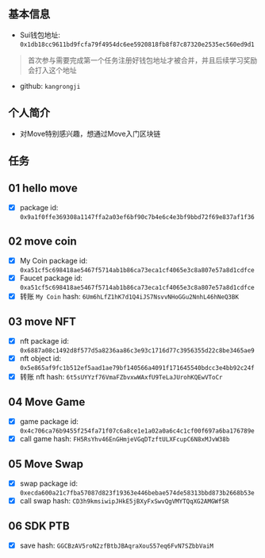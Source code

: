 ## 基本信息
- Sui钱包地址: `0x1db18cc9611bd9fcfa79f4954dc6ee5920818fb8f87c87320e2535ec560ed9d1`
> 首次参与需要完成第一个任务注册好钱包地址才被合并，并且后续学习奖励会打入这个地址
- github: `kangrongji`

## 个人简介
- 对Move特别感兴趣，想通过Move入门区块链

## 任务

##   01 hello move
- [x] package id: `0x9a1f0ffe369308a1147ffa2a03ef6bf90c7b4e6c4e3bf9bbd72f69e837af1f36`

##   02 move coin
- [x] My Coin package id: `0xa51cf5c698418ae5467f5714ab1b86ca73eca1cf4065e3c8a807e57a8d1cdfce`
- [x] Faucet package id: `0xa51cf5c698418ae5467f5714ab1b86ca73eca1cf4065e3c8a807e57a8d1cdfce`
- [x] 转账 `My Coin` hash: `6Um6hLfZ1hK7d1Q4iJS7NsvvNHoGGu2NnhL46hNeQ3BK`

##   03 move NFT
- [x] nft package id: `0x6887a08c1492d8f577d5a8236aa86c3e93c1716d77c3956355d22c8be3465ae9`
- [x] nft object id: `0x5e865af9fc1b512ef5aad1ae79bf140566a4091f171645540bdcc3e4bb92c24f`
- [x] 转账 nft  hash: `6t5sUYYzf76VmaFZbvxwWAxfU9TeLaJUrohKQEwVToCr`

##   04 Move Game
- [x] game package id: `0x4c706ca76b9455f254fa71f07c6a8ce1e1a02a0a6c4c1cf00f697a6ba176789e`
- [x] call game hash: `FH5RsYhv46EnGHmjeVGqDTzftULXFcupC6N8xMJvW38b`

##   05 Move Swap
- [x] swap package id: `0xecda600a21c7fba57087d823f19363e446bebae574de58313bbd873b2668b53e`
- [x] call swap hash: `CD3h9kmsiwipJHkE5jBXyFxSwvQgVMYTQqXG2AMGWfSR`

##   06 SDK PTB
- [x] save hash: `GGCBzAV5roN2zfBtbJBAqraXouS57eq6FvN7SZbbVaiM`
